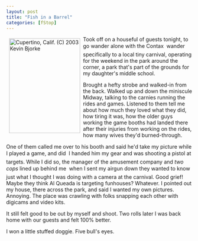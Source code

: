```yaml
---
layout: post
title: "Fish in a Barrel"
categories: [fStop]
---
```

<a href="/photo/salon/bjorke_power2.html"><img src="http://www.botzilla.com/bpix/IMG_8004.jpg" width=192 height=256 hspace=8 vspace=6 align="left" title="Cupertino, Calif. (C) 2003 Kevin Bjorke" border=0></a>Took off on a houseful of guests tonight, to go wander alone with the Contax &#151; wander specifically to a local tiny carnival, operating for the weekend in the park around the corner, a park that's part of the grounds for my daughter's middle school.

Brought a hefty strobe and walked-in from the back. Walked up and down the miniscule Midway, talking to the carnies running the rides and games. Listened to them tell me about how much they loved what they did, how tiring it was, how the older guys working the game booths had landed there after their injuries from working on the rides, how many wives they'd burned-through.

One of them called me over to his booth and said he'd take my picture while I played a game, and did &#151; I handed him my gear and was shooting a pistol at targets. While I did so, the manager of the amusement company and <i>two cops</i> lined up behind me &#151; when I sent my airgun down they wanted to know just what I thought I was doing with a camera at the carnival. Good grief! Maybe they think Al Queada is targeting funhouses? Whatever. I pointed out my house, there across the park, and said I wanted my own pictures. Annoying. The place was crawling with folks snapping each other with digicams and video kits.

It still felt good to be out by myself and shoot. Two rolls later I was back home with our guests and felt 100% better.

I won a little stuffed doggie. Five bull's eyes.


